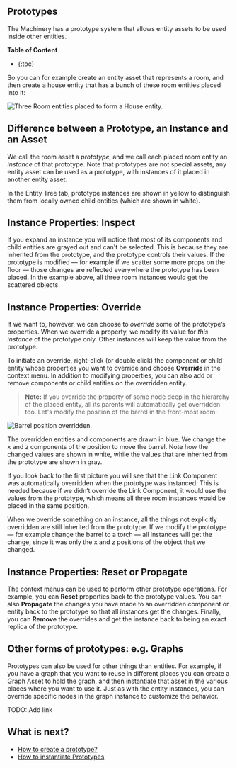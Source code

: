 ## Prototypes

The Machinery has a prototype system that allows entity assets to be used inside
other entities. 

**Table of Content**

* {:toc}


So you can for example create an entity asset that represents a
room, and then create a house entity that has a bunch of these room entities
placed into it:

![Three Room entities placed to form a House entity.](https://www.dropbox.com/s/2hpnogh7bff9jge/house-entity.png?raw=1)



## Difference between a Prototype, an Instance and an Asset

We call the room asset a *prototype*, and we call each placed room entity an
*instance* of that prototype. Note that prototypes are not special assets, any
entity asset can be used as a prototype, with instances of it placed in another
entity asset.

In the Entity Tree tab, prototype instances are shown in yellow to distinguish them from locally
owned child entities (which are shown in white).

## Instance Properties: Inspect

If you expand an instance you will notice that most of its components and child entities are grayed
out and can't be selected. This is because they are inherited from the prototype, and the prototype
controls their values. If the prototype is modified — for example if we scatter some more props on
the floor — those changes are reflected everywhere the prototype has been placed. In the example
above, all three room instances would get the scattered objects.

## Instance Properties: Override

If we want to, however, we can choose to *override* some of the prototype’s
properties. When we override a property, we modify its value for *this instance*
of the prototype only. Other instances will keep the value from the prototype.

To initiate an override, right-click (or double click) the component or child entity whose
properties you want to override and choose **Override** in the context
menu. In addition to modifying properties, you can also add or remove components
or child entities on the overridden entity.

>  **Note:** If you override the property of some node deep in the hierarchy of the placed entity, all its
> parents will automatically get overridden too. Let's modify the position of the barrel in the
> front-most room:

![Barrel position overridden.](https://www.dropbox.com/s/uy0rzwhrjzen42i/override.png?raw=1)

The overridden entities and components are drawn in blue. We change the x and z components of the
position to move the barrel. Note how the changed values are shown in white, while the values that
are inherited from the prototype are shown in gray.

If you look back to the first picture you will see that the Link Component was
automatically overridden when the prototype was instanced. This is needed
because if we didn’t override the Link Component, it would use the values from
the prototype, which means all three room instances would be placed in the same
position.

When we override something on an instance, all the things not explicitly
overridden are still inherited from the prototype. If we modify the prototype —
for example change the barrel to a torch — all instances will get the change,
since it was only the x and z positions of the object that we changed.

## Instance Properties: Reset or Propagate

The context menus can be used to perform other prototype operations. For example,
you can **Reset** properties back to the prototype values. You can also
**Propagate** the changes you have made to an overridden component or entity
back to the prototype so that all instances get the changes. Finally, you can
**Remove** the overrides and get the instance back to being an exact replica of
the prototype.

## Other forms of prototypes: e.g. Graphs

Prototypes can also be used for other things than entities. For example, if you have a graph that
you want to reuse in different places you can create a Graph Asset to hold the graph, and then
instantiate that asset in the various places where you want to use it. Just as with the entity
instances, you can override specific nodes in the graph instance to customize the behavior.

TODO: Add link

## What is next?

- [How to create a prototype?]({{base_url}}/editing_workflows/prototype_workflow/how_to_create_prototypes.html)
- [How to instantiate Prototypes]({{base_url}}editing_workflows/prototype_workflow/how_to_instantiate_prototypes.html#how-to-instantiate-prototypes)
